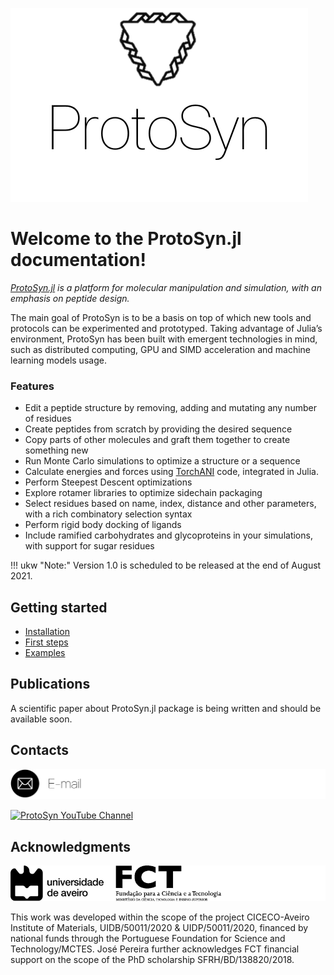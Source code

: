 ![logo](./assets/logo-white.png)

# Welcome to the ProtoSyn.jl documentation!
_[ProtoSyn.jl](https://github.com/sergio-santos-group/ProtoSyn.jl) is a platform
for molecular manipulation and simulation, with an emphasis on peptide design._


The main goal of ProtoSyn is to be a basis on top of which new tools and
protocols can be experimented and prototyped. Taking advantage of Julia’s
environment, ProtoSyn has been built with emergent technologies in mind, such as
distributed computing, GPU and SIMD acceleration and machine learning models
usage.

### Features
* Edit a peptide structure by removing, adding and mutating any number of residues
* Create peptides from scratch by providing the desired sequence
* Copy parts of other molecules and graft them together to create something new
* Run Monte Carlo simulations to optimize a structure or a sequence
* Calculate energies and forces using [TorchANI](https://github.com/aiqm/torchani) code, integrated in Julia.
* Perform Steepest Descent optimizations
* Explore rotamer libraries to optimize sidechain packaging
* Select residues based on name, index, distance and other parameters, with a rich combinatory selection syntax
* Perform rigid body docking of ligands
* Include ramified carbohydrates and glycoproteins in your simulations, with support for sugar residues 

!!! ukw "Note:"
    Version 1.0 is scheduled to be released at the end of August 2021.

## Getting started
* [Installation](@ref)
* [First steps](@ref)
* [Examples](@ref)

## Publications

A scientific paper about ProtoSyn.jl package is being written and should be available soon.

## Contacts

[![jose.manuel.pereira@ua.pt](./assets/ProtoSyn-email.png)](mailto:jose.manuel.pereira@ua.pt)

[![ProtoSyn YouTube Channel](./assets/ProtoSyn-youtube.png)](https://www.youtube.com/)

## Acknowledgments
 
![Acknowledgments](./assets/ProtoSyn-acknowledgments.png)

This work was developed within the scope of the project CICECO-Aveiro Institute of Materials, UIDB/50011/2020 & UIDP/50011/2020, financed by national funds through the Portuguese Foundation for Science and Technology/MCTES. José Pereira further acknowledges FCT financial support on the scope of the PhD scholarship SFRH/BD/138820/2018.